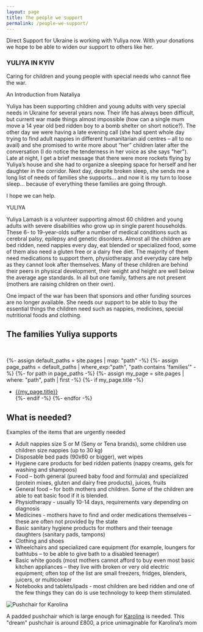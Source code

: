 ```yaml
---
layout: page
title: The people we support
permalink: /people-we-support/
---
```


Direct Support for Ukraine is working with Yuliya now.  With your donations we hope to be able to widen our support to others like her.


### YULIYA IN KYIV
<!-- todo: image -->
Caring for children and young people with special needs who cannot flee the war.

An Introduction from Nataliya

Yuliya has been supporting children and young adults with very special needs in Ukraine for several years now. Their life has always been difficult, but current war made things almost impossible (how can a single mum move a 14 year old bed ridden boy to a bomb shelter on short notice?). The other day we were having a late evening call (she had spent whole day trying to find adult nappies in different humanitarian aid centres – all to no avail) and she promised to write more about “her” children later after the conversation (I do notice the tenderness in her voice as she says "her"). Late at night, I get a brief message that there were more rockets flying by Yuliya’s house and she had to organize a sleeping space for herself and her daughter in the corridor. Next day, despite broken sleep, she sends me a long list of needs of families she supports… and now it is my turn to loose sleep… because of everything these families are going through.


I hope we can help.

YULIYA

Yuliya Lamash is a volunteer supporting almost 60 children and young adults with severe disabilities who grow up in single parent households. These 6- to 19-year-olds suffer a number of medical conditions such as cerebral palsy, epilepsy and genetic disorders. Almost all the children are bed ridden, need nappies every day, eat blended or specialized food, some of them also need a gluten free or a dairy free diet. The majority of them need medications to support them, physiotherapy and everyday care help as they cannot look after themselves. Many of these children are behind their peers in physical development, their weight and height are well below the average age standards. In all but one family, fathers are not present (mothers are raising children on their own).

One impact of the war has been that sponsors and other funding sources are no longer available. She needs our support to be able to buy the essential things the children need such as nappies, medicines, special nutritional foods and clothing.

## The families Yuliya supports

<br>

  {%- assign default_paths = site.pages | map: "path" -%}
  {%- assign page_paths = default_paths | where_exp:"path", "path contains 'families'" -%}
	          {%- for path in page_paths -%}
            {%- assign my_page = site.pages | where: "path", path | first -%}
            {%- if my_page.title -%}
- [{{my_page.title}}]({{my_page.url}})<br>
            {%- endif -%}
          {%- endfor -%}



## What is needed?

Examples of the items that are urgently needed

- Adult nappies size S or M (Seny or Tena brands), some children use children size nappies (up to 30 kg)
- Disposable bed pads (90x60 or bigger), wet wipes
- Hygiene care products for bed ridden patients (nappy creams, gels for washing and shampoos)
- Food – both general (pureed baby food and formula) and specialized (protein mixes, gluten and dairy free products), juices, fruits
- General food – for both mothers and children.  Some of the children are able to eat basic food if it is blended.
- Physiotherapy - usually 10-14 days, requirements vary depending on diagnosis
- Medicines - mothers have to find and order medications themselves – these are often not provided by the state
- Basic sanitary hygiene products for mothers and their teenage daughters (sanitary pads, tampons)
- Clothing and shoes
- Wheelchairs and specialized care equipment (for example, loungers for bathtubs – to be able to give bath to a disabled teenager)
- Basic white goods (most mothers cannot afford to buy even most basic kitchen appliances – they live with broken or very old electric equipment; often top of the list are small freezers, fridges, blenders, juicers, or multicooker
- Notebooks and tablets/ipads - most children are bed ridden and one of the few things they can do is use technology to keep them stimulated.

![Pushchair for Karolina](/assets/img/chair.jpg)

A padded pushchair which is large enough for [Karolina](/families/karolina) is needed.  This
"dream" pushchair is around £800, a price unimaginable for Karolina’s mom